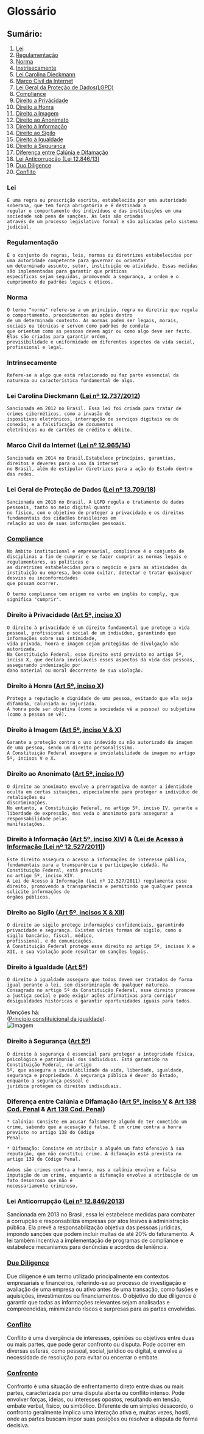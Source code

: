 # Glossário

## Sumário:
1. [Lei](#lei)
2. [Regulamentação](#regulamentação)
3. [Norma](#norma)
4. [Instrisecamente](#intrinsecamente)
5. [Lei Carolina Dieckmann](#lei-carolina-dieckmann-lei-nº-127372012)
6. [Marco Civil da Internet](#marco-civil-da-internet-lei-nº-1296514)
7. [Lei Geral da Proteção de Dados(LGPD)](#lei-geral-de-proteção-de-dados-lei-nº-1370918)
8. [Compliance](#compliance)
9. [Direito a Privácidade](#direito-à-privacidade-art-5º-inciso-x)
10. [Direito a Honra](#direito-à-honra-art-5º-inciso-x)
11. [Direito a Imagem](#direito-à-imagem-art-5º-inciso-v--x)
12. [Direito ao Anonimato](#direito-ao-anonimato-art-5º-inciso-iv)
13. [Direito à Informação](#direito-à-informação-art-5º-inciso-xiv--lei-de-acesso-à-informação-lei-nº-125272011)
14. [Direito ao Sigilo](#direito-ao-sigilo-art-5º-incisos-x--xii)
15. [Direito à Igualdade](#direito-à-igualdade-art-5º)
16. [Direito à Segurança](#direito-à-segurança-art-5º)
17. [Diferença entre Calúnia e Difamação](#diferença-entre-calúnia-e-difamação-art-5º-inciso-v--art-138-cod-penal--art-139-cod-penal)
18. [Lei Anticorrupção (Lei 12.846/13)](#lei-anticorrupção-lei-nº-128462013)
19. [Duo Diligence](#due-diligence)
20. [Conflito](#conflito)

### Lei
    É uma regra ou prescrição escrita, estabelecida por uma autoridade soberana, que tem força obrigatória e é destinada a 
    regular o comportamento dos indivíduos e das instituições em uma sociedade sob pena de sanções. As leis são criadas 
    através de um processo legislativo formal e são aplicadas pelo sistema judicial. 

### Regulamentação
    É o conjunto de regras, leis, normas ou diretrizes estabelecidas por uma autoridade competente para governar ou orientar 
    um determinado assunto, setor, instituição ou atividade. Essas medidas são implementadas para garantir que práticas 
    específicas sejam seguidas, promovendo a segurança, a ordem e o cumprimento de padrões legais e éticos.

### Norma
    O termo "norma" refere-se a um princípio, regra ou diretriz que regula o comportamento, procedimentos ou ações dentro
    de um determinado contexto. As normas podem ser legais, morais, sociais ou técnicas e servem como padrões de conduta 
    que orientam como as pessoas devem agir ou como algo deve ser feito. Elas são criadas para garantir ordem, 
    previsibilidade e uniformidade em diferentes aspectos da vida social, profissional e legal.

### Intrinsecamente
    Refere-se a algo que está relacionado ou faz parte essencial da natureza ou característica fundamental de algo.

### Lei Carolina Dieckmann ([Lei nº 12.737/2012](https://www.planalto.gov.br/ccivil_03/_ato2011-2014/2012/lei/l12737.htm))
    Sancionada em 2012 no Brasil. Essa lei foi criada para tratar de crimes cibernéticos, como a invasão de 
    ispositivos eletrônicos, interrupção de serviços digitais ou de conexão, e a falsificação de documentos 
    eletrônicos ou de cartões de crédito e débito. 

### Marco Civil da Internet ([Lei nº 12.965/14](https://www.planalto.gov.br/ccivil_03/_ato2011-2014/2014/lei/l12965.htm))
    Sancionada em 2014 no Brasil.Estabelece princípios, garantias, direitos e deveres para o uso da internet
    no Brasil, além de estipular diretrizes para a ação do Estado dentro das redes.
    
### Lei Geral de Proteção de Dados ([Lei nº 13.709/18](https://www.planalto.gov.br/ccivil_03/_ato2015-2018/2018/lei/L13709.htm))
    Sancionada em 2018 no Brasil. A LGPD regula o tratamento de dados pessoais, tanto no meio digital quanto
    no físico, com o objetivo de proteger a privacidade e os direitos fundamentais dos cidadãos brasileiros em 
    relação ao uso de suas informações pessoais.

### [Compliance](https://fia.com.br/blog/compliance/)
    No âmbito institucional e empresarial, compliance é o conjunto de disciplinas a fim de cumprir e se fazer cumprir as normas legais e regulamentares, as políticas e
    as diretrizes estabelecidas para o negócio e para as atividades da instituição ou empresa, bem como evitar, detectar e tratar quaisquer desvios ou inconformidades
    que possam ocorrer.

    O termo compliance tem origem no verbo em inglês to comply, que significa "cumprir".

### Direito à Privacidade ([Art 5º, inciso X](https://constituicao.stf.jus.br/dispositivo/cf-88-parte-1-titulo-2-capitulo-1-artigo-5))
    O direito à privacidade é um direito fundamental que protege a vida pessoal, profissional e social de um indivíduo, garantindo que informações sobre sua intimidade,
    vida privada, honra e imagem sejam protegidas de divulgação não autorizada. 
    Na Constituição Federal, esse direito está previsto no artigo 5º, inciso X, que declara invioláveis esses aspectos da vida das pessoas, assegurando indenização por
    dano material ou moral decorrente de sua violação.

### Direito à Honra ([Art 5º, inciso X](https://constituicao.stf.jus.br/dispositivo/cf-88-parte-1-titulo-2-capitulo-1-artigo-5))
    Protege a reputação e dignidade de uma pessoa, evitando que ela seja difamada, caluniada ou injuriada. 
    A honra pode ser objetiva (como a sociedade vê a pessoa) ou subjetiva (como a pessoa se vê).

### Direito à Imagem ([Art 5º, inciso V & X](https://constituicao.stf.jus.br/dispositivo/cf-88-parte-1-titulo-2-capitulo-1-artigo-5))
    Garante a proteção contra o uso indevido ou não autorizado da imagem de uma pessoa, sendo um direito personalíssimo. 
    A Constituição Federal assegura a inviolabilidade da imagem no artigo 5º, incisos V e X.

### Direito ao Anonimato ([Art 5º, inciso IV](https://constituicao.stf.jus.br/dispositivo/cf-88-parte-1-titulo-2-capitulo-1-artigo-5))
    O direito ao anonimato envolve a prerrogativa de manter a identidade oculta em certas situações, especialmente para proteger o indivíduo de retaliações ou
    discriminações. 
    No entanto, a Constituição Federal, no artigo 5º, inciso IV, garante a liberdade de expressão, mas veda o anonimato para assegurar a responsabilidade pelas
    manifestações.

### Direito à Informação ([Art 5º, inciso XIV](https://constituicao.stf.jus.br/dispositivo/cf-88-parte-1-titulo-2-capitulo-1-artigo-5)) & ([Lei de Acesso à Informação (Lei nº 12.527/2011)](https://www.planalto.gov.br/ccivil_03/_ato2011-2014/2011/lei/l12527.htm))
    Este direito assegura o acesso a informações de interesse público, fundamentais para a transparência e participação cidadã. Na Constituição Federal, está previsto
    no artigo 5º, inciso XIV. 
    A Lei de Acesso à Informação (Lei nº 12.527/2011) regulamenta esse direito, promovendo a transparência e permitindo que qualquer pessoa solicite informações de
    órgãos públicos.

### Direito ao Sigilo ([Art 5º, incisos X & XII](https://constituicao.stf.jus.br/dispositivo/cf-88-parte-1-titulo-2-capitulo-1-artigo-5))
    O direito ao sigilo protege informações confidenciais, garantindo privacidade e segurança. Existem várias formas de sigilo, como o sigilo bancário, fiscal, médico,
    profissional, e de comunicações. 
    A Constituição Federal protege esse direito no artigo 5º, incisos X e XII, e sua violação pode resultar em sanções legais.

### Direito à Igualdade ([Art 5º](https://constituicao.stf.jus.br/dispositivo/cf-88-parte-1-titulo-2-capitulo-1-artigo-5))
    O direito à igualdade assegura que todos devem ser tratados de forma igual perante a lei, sem discriminação de qualquer natureza. 
    Consagrado no artigo 5º da Constituição Federal, esse direito promove a justiça social e pode exigir ações afirmativas para corrigir desigualdades históricas e garantir oportunidades iguais para todos.
Menções há:  
    ([Principio constituicional da igualdade](https://www.jusbrasil.com.br/noticias/principio-constitucional-da-igualdade/2803750)).  
    ![Imagem](Uteis/Imgs/igualdade-e-equidade.png "Igualdade e equidade – Charge de autoria desconhecida")

### Direito à Segurança ([Art 5º](https://constituicao.stf.jus.br/dispositivo/cf-88-parte-1-titulo-2-capitulo-1-artigo-5))
    O direito à segurança é essencial para proteger a integridade física, psicológica e patrimonial dos indivíduos. Está garantido na Constituição Federal, no artigo
    5º, que assegura a inviolabilidade da vida, liberdade, igualdade, segurança e propriedade. A segurança pública é dever do Estado, enquanto a segurança pessoal e
    jurídica protegem os direitos individuais.

### Diferença entre Calúnia e Difamação ([Art 5º, inciso V](https://www.planalto.gov.br/ccivil_03/constituicao/constituicao.htm) & [Art 138 Cod. Penal](https://corpus927.enfam.jus.br/legislacao/cp-40#art-138) & [Art 139 Cod. Penal](https://corpus927.enfam.jus.br/legislacao/cp-40#art-139))
    * Calúnia: Consiste em acusar falsamente alguém de ter cometido um crime, sabendo que a acusação é falsa. É um crime contra a honra previsto no artigo 138 do Código
    Penal.

    * Difamação: Consiste em atribuir a alguém um fato ofensivo à sua reputação, que não constitui crime. A difamação está prevista no artigo 139 do Código Penal. 

    Ambos são crimes contra a honra, mas a calúnia envolve a falsa imputação de um crime, enquanto a difamação envolve a atribuição de um fato desonroso que não é
    necessariamente criminoso.

### Lei Anticorrupção ([Lei nº 12.846/2013](https://www.planalto.gov.br/ccivil_03/_ato2011-2014/2013/lei/l12846.htm))
Sancionada em 2013 no Brasil, essa lei estabelece medidas para combater a corrupção e responsabiliza empresas por atos lesivos à administração pública. Ela prevê a
responsabilização objetiva das pessoas jurídicas, impondo sanções que podem incluir multas de até 20% do faturamento. A lei também incentiva a implementação de
programas de compliance e estabelece mecanismos para denúncias e acordos de leniência.


### [Due Diligence](https://fia.com.br/blog/due-diligence/)
Due diligence é um termo utilizado principalmente em contextos empresariais e financeiros, referindo-se ao processo de investigação e avaliação de uma empresa ou ativo antes de uma transação,
como fusões e aquisições, investimentos ou financiamentos. O objetivo do due diligence é garantir que todas as informações relevantes sejam analisadas e compreendidas, minimizando riscos e 
surpresas para as partes envolvidas.

### [Conflito](https://pt.wikipedia.org/wiki/Conflito)
Conflito é uma divergência de interesses, opiniões ou objetivos entre duas ou mais partes, que pode gerar confronto ou disputa. Pode ocorrer em diversas esferas, como pessoal, social, jurídico ou
digital, e envolve a necessidade de resolução para evitar ou encerrar o embate.

### [Confronto](Uteis/Imgs/Confronto.png)
Confronto é uma situação de enfrentamento direto entre duas ou mais partes, caracterizada por uma disputa aberta ou conflito intenso. Pode envolver forças, ideias, ou interesses opostos, resultando em tensão, embate verbal, físico, ou simbólico. Diferente de um simples desacordo, o confronto geralmente implica uma interação ativa e, muitas vezes, hostil, onde as partes buscam impor suas posições ou resolver a disputa de forma decisiva.